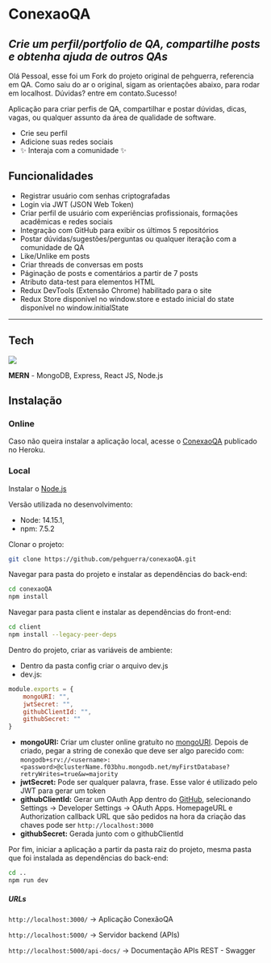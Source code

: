 # ConexaoQA
## _Crie um perfil/portfolio de QA, compartilhe posts e obtenha ajuda de outros QAs_

Olá Pessoal, esse foi um Fork do projeto original de pehguerra, referencia em QA. Como saiu do ar o original, sigam as orientações abaixo, para rodar em localhost. Dúvidas? entre em contato.Sucesso!

Aplicação para criar perfis de QA, compartilhar e postar dúvidas, dicas, vagas, ou qualquer assunto da área de qualidade de software.

- Crie seu perfil
- Adicione suas redes sociais
- ✨ Interaja com a comunidade ✨

## Funcionalidades

- Registrar usuário com senhas criptografadas
- Login via JWT (JSON Web Token)
- Criar perfil de usuário com experiências profissionais, formações acadêmicas e redes sociais
- Integração com GitHub para exibir os últimos 5 repositórios
- Postar dúvidas/sugestões/perguntas ou qualquer iteração com a comunidade de QA
- Like/Unlike em posts
- Criar threads de conversas em posts
- Páginação de posts e comentários a partir de 7 posts
- Atributo data-test para elementos HTML
- Redux DevTools (Extensão Chrome) habilitado para o site
- Redux Store disponível no window.store e estado inicial do state disponível no window.initialState

___
## Tech

![](https://i.ibb.co/ry8sGD3/mern.png)

**MERN** - MongoDB, Express, React JS, Node.js

## Instalação

### Online
Caso não queira instalar a aplicação local, acesse o [ConexaoQA](https://conexaoqa.herokuapp.com/) publicado no Heroku.

### Local

Instalar o [Node.js](https://nodejs.org/en/download/)

Versão utilizada no desenvolvimento:
- Node: 14.15.1,
- npm: 7.5.2

Clonar o projeto:

```sh
git clone https://github.com/pehguerra/conexaoQA.git
```

Navegar para pasta do projeto e instalar as dependências do back-end:

```sh
cd conexaoQA
npm install
```

Navegar para pasta client e instalar as dependências do front-end:

```sh
cd client
npm install --legacy-peer-deps
```

Dentro do projeto, criar as variáveis de ambiente:
- Dentro da pasta config criar o arquivo dev.js
- dev.js:

```javascript
module.exports = {
    mongoURI: "",
    jwtSecret: "",
    githubClientId: "",
    githubSecret: ""
}
```
- **mongoURI:** Criar um cluster online gratuíto no [mongoURI](https://www.mongodb.com/cloud/atlas). Depois de criado, pegar a string de conexão que deve ser algo parecido com:
`mongodb+srv://<username>:<password>@clusterName.f03bhu.mongodb.net/myFirstDatabase?retryWrites=true&w=majority`
- **jwtSecret:** Pode ser qualquer palavra, frase. Esse valor é utilizado pelo JWT para gerar um token
- **githubClientId:** Gerar um OAuth App dentro do [GitHub](http://github.com/), selecionando Settings -> Developer Settings -> OAuth Apps. HomepageURL e Authorization callback URL que são pedidos na hora da criação das chaves pode ser `http://localhost:3000`
- **githubSecret:** Gerada junto com o githubClientId

Por fim, iniciar a aplicação a partir da pasta raiz do projeto, mesma pasta que foi instalada as dependências do back-end:
```sh
cd ..
npm run dev
```

##### URLs

`http://localhost:3000/` -> Aplicação ConexãoQA

`http://localhost:5000/` -> Servidor backend (APIs)

`http://localhost:5000/api-docs/` -> Documentação APIs REST - Swagger
